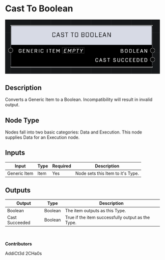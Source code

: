 # Cast To Boolean
![](../../../.gitbook/assets/cast-to-boolean.png)
## Description
Converts a Generic Item to a Boolean. Incompatibility will result in invalid output.

## Node Type
Nodes fall into two basic categories: Data and Execution. This node supplies Data for an Execution node.

## Inputs
| Input | Type | Required | Description |
|------------------|------------------|----------|--------------------------------------------------------------|
| Generic Item | Item | Yes | Node sets this Item to it's Type. |

## Outputs
| Output | Type | Description |
|------------------|------------------|--------------------------------------------------------------|
| Boolean | Boolean | The item outputs as this Type. |
| Cast Succeeded | Boolean | True if the item successfully output as the Type. |

\
\
**Contributors**

AddiCt3d 2CHa0s